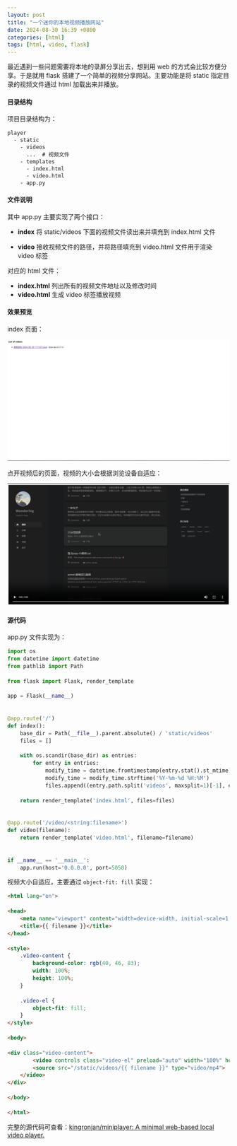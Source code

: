 ```yaml
---
layout: post
title: "一个迷你的本地视频播放网站"
date: 2024-08-30 16:39 +0800
categories: [html]
tags: [html, video, flask]
---
```




最近遇到一些问题需要将本地的录屏分享出去，想到用 web 的方式会比较方便分享。于是就用 flask 搭建了一个简单的视频分享网站。主要功能是将 static 指定目录的视频文件通过 html 加载出来并播放。

#### 目录结构

项目目录结构为：

```
player
  - static
    - videos
	  ...  # 视频文件
    - templates
	  - index.html
	  - video.html
    - app.py
```



#### 文件说明

其中 app.py 主要实现了两个接口：

- **index** 将 static/videos 下面的视频文件读出来并填充到 index.html 文件

- **video** 接收视频文件的路径，并将路径填充到 video.html 文件用于渲染 video 标签

  

对应的 html 文件：

- **index.html** 列出所有的视频文件地址以及修改时间
- **video.html** 生成 video 标签播放视频



#### 效果预览

index 页面：

![index](assets/images/miniplayer-index.png)

点开视频后的页面，视频的大小会根据浏览设备自适应：

![video](assets/images/miniplayer-detail.png)



#### 源代码

app.py 文件实现为：

```python
import os
from datetime import datetime
from pathlib import Path

from flask import Flask, render_template

app = Flask(__name__)


@app.route('/')
def index():
    base_dir = Path(__file__).parent.absolute() / 'static/videos'
    files = []

    with os.scandir(base_dir) as entries:
        for entry in entries:
            modify_time = datetime.fromtimestamp(entry.stat().st_mtime)
            modify_time = modify_time.strftime('%Y-%m-%d %H:%M')
            files.append((entry.path.split('videos', maxsplit=1)[-1], entry.name, modify_time))

    return render_template('index.html', files=files)


@app.route('/video/<string:filename>')
def video(filename):
    return render_template('video.html', filename=filename)


if __name__ == '__main__':
    app.run(host='0.0.0.0', port=5050)
```



视频大小自适应，主要通过 `object-fit: fill` 实现：

```html
<html lang="en">

<head>
    <meta name="viewport" content="width=device-width, initial-scale=1.0">
    <title>{{ filename }}</title>
</head>

<style>
    .video-content {
        background-color: rgb(40, 46, 83);
        width: 100%;
        height: 100%;
    }

    .video-el {
        object-fit: fill;
    }
</style>

<body>

<div class="video-content">
        <video controls class="video-el" preload="auto" width="100%" height="100%">
        <source src="/static/videos/{{ filename }}" type="video/mp4">
    </video>
</div>

</body>

</html>
```



完整的源代码可查看：[kingronjan/miniplayer: A minimal web-based local video player.](https://github.com/kingronjan/miniplayer)



